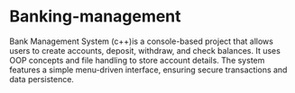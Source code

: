 # Banking-management
Bank Management System (c++)is a console-based project that allows users to create accounts, deposit, withdraw, and check balances. It uses OOP concepts and file handling to store account details. The system features a simple menu-driven interface, ensuring secure transactions and data persistence.
